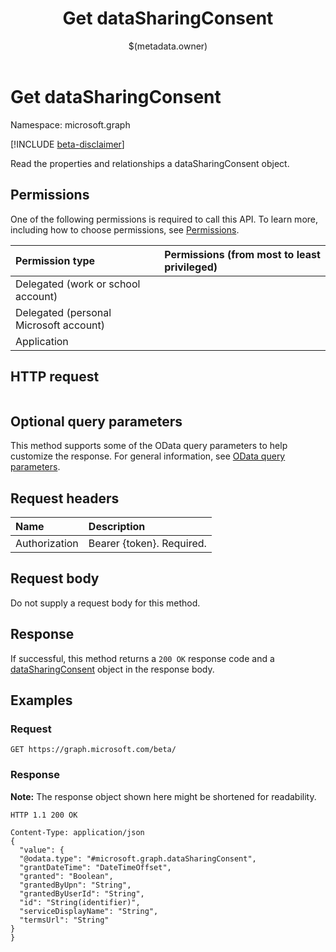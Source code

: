﻿---
title: "Get dataSharingConsent"
description: ""
localization_priority: Normal
author: "$(metadata.owner)"
ms.prod: "microsoft-identity-platform"
doc_type: "apiPageType"
---

# Get dataSharingConsent

Namespace: microsoft.graph

[!INCLUDE [beta-disclaimer](../../includes/beta-disclaimer.md)]

Read the properties and relationships a dataSharingConsent object.

## Permissions

One of the following permissions is required to call this API. To learn more, including how to choose permissions, see [Permissions](/graph/permissions-reference).

| Permission type                        | Permissions (from most to least privileged) |
| :------------------------------------- | :------------------------------------------ |
| Delegated (work or school account)     |                                             |
| Delegated (personal Microsoft account) |                                             |
| Application                            |                                             |

## HTTP request

<!-- {
  "blockType": "ignored"
}
-->

```http

```

## Optional query parameters

This method supports some of the OData query parameters to help customize the response. For general information, see [OData query parameters](/graph/query-parameters).

## Request headers

| Name          | Description               |
| :------------ | :------------------------ |
| Authorization | Bearer {token}. Required. |

## Request body

Do not supply a request body for this method.

## Response

If successful, this method returns a `200 OK` response code and a [dataSharingConsent](../resources/dataSharingConsent.md) object in the response body.

## Examples

### Request

<!-- {
  "blockType": "request",
  "name": "get_datasharingconsent"
}
-->

```http
GET https://graph.microsoft.com/beta/

```

### Response

**Note:** The response object shown here might be shortened for readability.

<!-- {
  "blockType": "response",
  "truncated": true,
  "@odata.type": "microsoft.management.services.api.dataSharingConsent"
}
-->

```http
HTTP 1.1 200 OK

Content-Type: application/json
{
  "value": {
  "@odata.type": "#microsoft.graph.dataSharingConsent",
  "grantDateTime": "DateTimeOffset",
  "granted": "Boolean",
  "grantedByUpn": "String",
  "grantedByUserId": "String",
  "id": "String(identifier)",
  "serviceDisplayName": "String",
  "termsUrl": "String"
}
}

```
